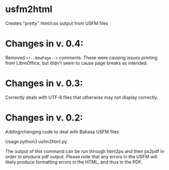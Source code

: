 # usfm2html
Creates "pretty" html/css output from USFM files

# Changes in v. 0.4:
   Removed `<!--NewPage-->` comments. These were causing issues printing from LibreOffice,
   but didn't seem to cause page breaks as intended.

# Changes in v. 0.3:
   Correctly deals with UTF-8 files that otherwise may not display correctly.

# Changes in v. 0.2:
   Adding/changing code to deal with Bahasa USFM files

  Usage python3 usfm2html.py <path to USFM file>

 The output of this command can be run through html2ps and then ps2pdf in order to produce pdf output.
 Please note that any errors in the USFM will likely produce formatting errors in the HTML, and thus in the PDF.
